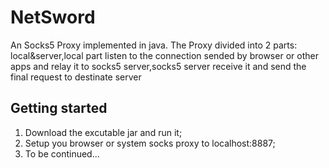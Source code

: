 # NetSword
  An Socks5 Proxy implemented in java. The Proxy divided into 2 parts: local&server,local part listen to the connection sended
  by browser or other apps and relay it to socks5 server,socks5 server receive it and send the final request to destinate server
 
  
## Getting started

  1. Download the excutable jar and run it;
  2. Setup you browser or system socks proxy to localhost:8887;
  3. To be continued...

